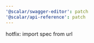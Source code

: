 ```yaml
---
'@scalar/swagger-editor': patch
'@scalar/api-reference': patch
---
```


hotfix: import spec from url
